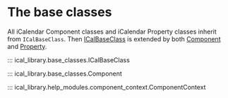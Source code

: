 # The base classes

All iCalendar Component classes and iCalendar Property classes inherit from `ICalBaseClass`.
Then [ICalBaseClass](ical_library.base_classes.ICalBaseClass) is extended by both [Component](ical_library.base_classes.Component) and [Property](ical_library.base_classes.Property).

::: ical_library.base_classes.ICalBaseClass


::: ical_library.base_classes.Component


::: ical_library.help_modules.component_context.ComponentContext
